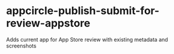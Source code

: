 # appcircle-publish-submit-for-review-appstore
Adds current app for App Store review with existing metadata and screenshots
